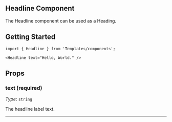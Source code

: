 Headline Component
---

The Headline component can be used as a Heading.

## Getting Started

```
import { Headline } from 'Templates/components';

<Headline text="Hello, World." />
```

## Props

### text (required)

_Type_: `string`  

The headline label text.

---
